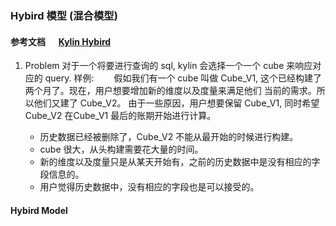 ### Hybird 模型 (混合模型)
#### 参考文档 &ensp;&ensp; [Kylin Hybird](http://kylin.apache.org/blog/2015/09/25/hybrid-model/)
1. Problem
对于一个将要进行查询的 sql, kylin 会选择一个一个 cube 来响应对应的 query.
样例: 
&ensp;&ensp;&ensp;&ensp;假如我们有一个 cube 叫做 Cube_V1, 这个已经构建了两个月了。现在，用户想要增加新的维度以及度量来满足他们 当前的需求。所以他们又建了 Cube_V2。
由于一些原因，用户想要保留 Cube_V1, 同时希望 Cube_V2 在Cube_V1 最后的账期开始进行计算。    

    * 历史数据已经被删除了，Cube_V2 不能从最开始的时候进行构建。
    * cube 很大，从头构建需要花大量的时间。
    * 新的维度以及度量只是从某天开始有，之前的历史数据中是没有相应的字段信息的。 
    * 用户觉得历史数据中，没有相应的字段也是可以接受的。
#### Hybird Model
